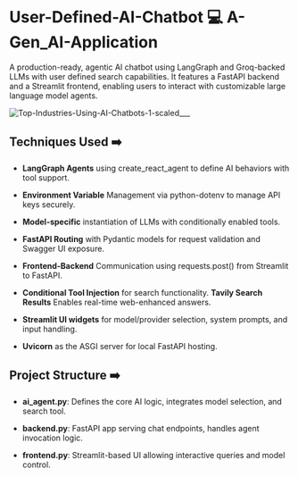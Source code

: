 # User-Defined-AI-Chatbot :computer: A-Gen_AI-Application
A production-ready, agentic AI chatbot using LangGraph and Groq-backed LLMs with user defined search capabilities. It features a FastAPI backend and a Streamlit frontend, enabling users to interact with customizable large language model agents.

![Top-Industries-Using-AI-Chatbots-_1_-scaled___](https://github.com/user-attachments/assets/17372972-f781-4f04-bb7a-a4e5bd0d2d63)

## Techniques Used :arrow_right:

* __LangGraph Agents__ using create_react_agent to define AI behaviors with tool support.

* __Environment Variable__ Management via python-dotenv to manage API keys securely.

* __Model-specific__ instantiation of LLMs with conditionally enabled tools.

* __FastAPI Routing__ with Pydantic models for request validation and Swagger UI exposure.

* __Frontend-Backend__ Communication using requests.post() from Streamlit to FastAPI.

* __Conditional Tool Injection__ for search functionality.  __Tavily Search Results__ Enables real-time web-enhanced answers.

* __Streamlit UI widgets__ for model/provider selection, system prompts, and input handling.

* __Uvicorn__ as the ASGI server for local FastAPI hosting.

## Project Structure :arrow_right:

* __ai_agent.py__: Defines the core AI logic, integrates model selection, and search tool.

* __backend.py__: FastAPI app serving chat endpoints, handles agent invocation logic.

* __frontend.py__: Streamlit-based UI allowing interactive queries and model control.

